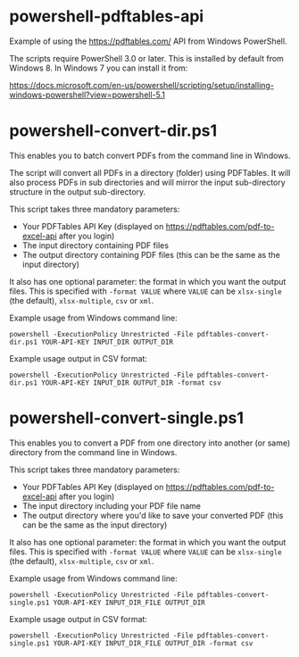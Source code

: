 # powershell-pdftables-api
Example of using the https://pdftables.com/ API from Windows PowerShell. 

The scripts require PowerShell 3.0 or later. This is installed by default from Windows 8. In Windows 7 you can install it from:

https://docs.microsoft.com/en-us/powershell/scripting/setup/installing-windows-powershell?view=powershell-5.1

# powershell-convert-dir.ps1 
This enables you to batch convert PDFs from the command line in Windows.

The script will convert all PDFs in a directory (folder) using PDFTables. It will also process PDFs in sub directories and will mirror the input sub-directory structure in the output sub-directory.

This script takes three mandatory parameters:

* Your PDFTables API Key (displayed on https://pdftables.com/pdf-to-excel-api after you login)
* The input directory containing PDF files
* The output directory containing PDF files (this can be the same as the input directory)

It also has one optional parameter: the format in which you want the output files. This is specified with `-format VALUE` where `VALUE` can be `xlsx-single` (the default), `xlsx-multiple`, `csv` or `xml`.

Example usage from Windows command line:
```
powershell -ExecutionPolicy Unrestricted -File pdftables-convert-dir.ps1 YOUR-API-KEY INPUT_DIR OUTPUT_DIR
```
Example usage output in CSV format:
```
powershell -ExecutionPolicy Unrestricted -File pdftables-convert-dir.ps1 YOUR-API-KEY INPUT_DIR OUTPUT_DIR -format csv
```

# powershell-convert-single.ps1 
This enables you to convert a PDF from one directory into another (or same) directory from the command line in Windows.

This script takes three mandatory parameters:

* Your PDFTables API Key (displayed on https://pdftables.com/pdf-to-excel-api after you login)
* The input directory including your PDF file name
* The output directory where you'd like to save your converted PDF (this can be the same as the input directory)

It also has one optional parameter: the format in which you want the output files. This is specified with `-format VALUE` where `VALUE` can be `xlsx-single` (the default), `xlsx-multiple`, `csv` or `xml`.

Example usage from Windows command line:
```
powershell -ExecutionPolicy Unrestricted -File pdftables-convert-single.ps1 YOUR-API-KEY INPUT_DIR_FILE OUTPUT_DIR
```
Example usage output in CSV format:
```
powershell -ExecutionPolicy Unrestricted -File pdftables-convert-single.ps1 YOUR-API-KEY INPUT_DIR_FILE OUTPUT_DIR -format csv
```

